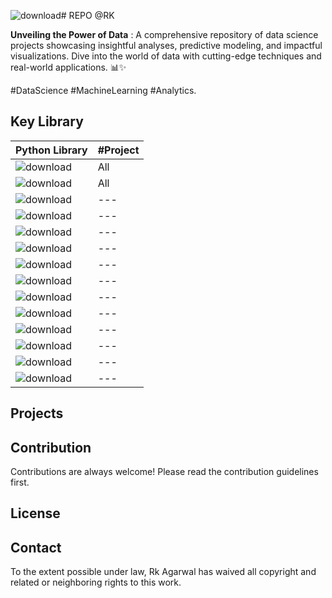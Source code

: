 ![download](https://github.com/iamagarwalrk/Repo/assets/121665145/4f99e38a-0dfa-4a10-b9d4-1de7c61db19a)# REPO @RK

**Unveiling the Power of Data**
: A comprehensive repository of data science projects showcasing insightful analyses, predictive modeling, and impactful visualizations. Dive into the world of data with cutting-edge techniques and real-world applications. 📊✨ 

#DataScience #MachineLearning #Analytics.

## Key Library

| Python Library | #Project |
| --- | --- |
| ![download](https://github.com/iamagarwalrk/Repo/assets/121665145/c93bd208-4858-429d-8901-e6008b3cff1c) | All |
| ![download](https://github.com/iamagarwalrk/Repo/assets/121665145/cb9326f3-aad3-4a2c-a5ba-c5237e321d88) | All |
| ![download](https://github.com/iamagarwalrk/Repo/assets/121665145/7b6f5568-ec3f-46dc-a17a-2aa83b3ef8c1) | --- |
| ![download](https://github.com/iamagarwalrk/Repo/assets/121665145/af52773c-90eb-4827-b2f0-d375d822f34a) | --- |
| ![download](https://github.com/iamagarwalrk/Repo/assets/121665145/a1227872-c2bc-4469-92ff-1f077b07dde8) | --- |
| ![download](https://github.com/iamagarwalrk/Repo/assets/121665145/1b3285ee-45f0-4728-b724-a87f9399c136) | --- |
| ![download](https://github.com/iamagarwalrk/Repo/assets/121665145/a821b913-c0d8-4262-be63-d829021ad963) | --- |
| ![download](https://github.com/iamagarwalrk/Repo/assets/121665145/51b2c5a6-54d2-478f-bfb0-10b799e2abf3) | --- |
| ![download](https://github.com/iamagarwalrk/Repo/assets/121665145/b50d16f3-2a4d-4a8c-90c6-36d6ecc74e0f) | --- |
| ![download](https://github.com/iamagarwalrk/Repo/assets/121665145/6534cdff-c831-42d1-9eb8-ed37a2f4a236) | --- |
| ![download](https://github.com/iamagarwalrk/Repo/assets/121665145/9ca194d7-7b80-4e8e-be6b-b76308900b82) | --- |
| ![download](https://github.com/iamagarwalrk/Repo/assets/121665145/75fea8b3-7769-4f14-be24-d03b61b8c780) | --- |
| ![download](https://github.com/iamagarwalrk/Repo/assets/121665145/f37e05db-9f82-4ca9-99a3-6baebd57eac4) | --- |
| ![download](https://github.com/iamagarwalrk/Repo/assets/121665145/98851b0f-cdfc-4848-b023-3472535f349e) | --- |

## Projects

 
## Contribution
Contributions are always welcome! Please read the contribution guidelines first.

## License

## Contact
To the extent possible under law, Rk Agarwal has waived all copyright and related or neighboring rights to this work.

